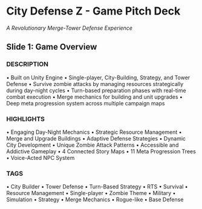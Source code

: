 # City Defense Z - Game Pitch Deck
*A Revolutionary Merge-Tower Defense Experience*

## Slide 1: Game Overview

### DESCRIPTION
• Built on Unity Engine
• Single-player, City-Building, Strategy, and Tower Defense
• Survive zombie attacks by managing resources strategically during day-night cycles
• Turn-based preparation phases with real-time combat execution
• Merge mechanics for building and unit upgrades
• Deep meta progression system across multiple campaign maps

### HIGHLIGHTS
• Engaging Day-Night Mechanics
• Strategic Resource Management
• Merge and Upgrade Buildings
• Adaptive Defense Strategies
• Dynamic City Development
• Unique Zombie Attack Patterns
• Accessible and Addictive Gameplay
• 4 Connected Story Maps
• 11 Meta Progression Trees
• Voice-Acted NPC System

### TAGS
• City Builder
• Tower Defense
• Turn-Based Strategy
• RTS
• Survival
• Resource Management
• Single-player
• Zombie Theme
• Military
• Simulation
• Strategy
• Merge Mechanics
• Rogue-like
• Base Defense 